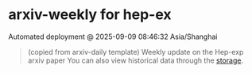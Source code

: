 # arxiv-weekly for hep-ex 
 Automated deployment @ 2025-09-09 08:46:32 Asia/Shanghai
> (copied from arxiv-daily template) Weekly update on the Hep-exp arxiv paper 
> You can also view historical data through the [storage](https://github.com/ucaszhouyx/arxiv-daily-test/tree/main/database/storage).
